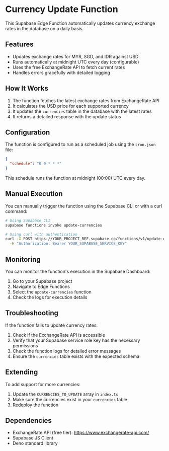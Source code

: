 # Currency Update Function

This Supabase Edge Function automatically updates currency exchange rates in the database on a daily basis.

## Features

- Updates exchange rates for MYR, SGD, and IDR against USD
- Runs automatically at midnight UTC every day (configurable)
- Uses the free ExchangeRate API to fetch current rates
- Handles errors gracefully with detailed logging

## How It Works

1. The function fetches the latest exchange rates from ExchangeRate API
2. It calculates the USD price for each supported currency
3. It updates the `currencies` table in the database with the latest rates
4. It returns a detailed response with the update status

## Configuration

The function is configured to run as a scheduled job using the `cron.json` file:

```json
{
  "schedule": "0 0 * * *"
}
```

This schedule runs the function at midnight (00:00) UTC every day.

## Manual Execution

You can manually trigger the function using the Supabase CLI or with a curl command:

```bash
# Using Supabase CLI
supabase functions invoke update-currencies

# Using curl with authentication
curl -X POST https://YOUR_PROJECT_REF.supabase.co/functions/v1/update-currencies \
  -H "Authorization: Bearer YOUR_SUPABASE_SERVICE_KEY"
```

## Monitoring

You can monitor the function's execution in the Supabase Dashboard:

1. Go to your Supabase project
2. Navigate to Edge Functions
3. Select the `update-currencies` function
4. Check the logs for execution details

## Troubleshooting

If the function fails to update currency rates:

1. Check if the ExchangeRate API is accessible
2. Verify that your Supabase service role key has the necessary permissions
3. Check the function logs for detailed error messages
4. Ensure the `currencies` table exists with the expected schema

## Extending

To add support for more currencies:

1. Update the `CURRENCIES_TO_UPDATE` array in `index.ts`
2. Make sure the currencies exist in your `currencies` table
3. Redeploy the function

## Dependencies

- ExchangeRate API (free tier): https://www.exchangerate-api.com/
- Supabase JS Client
- Deno standard library
